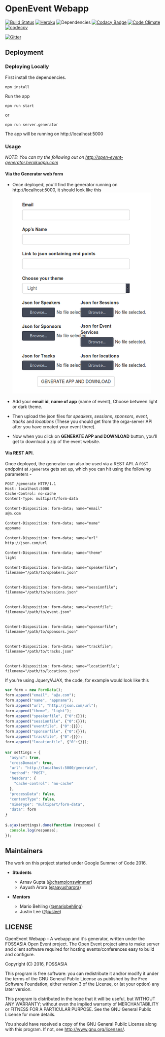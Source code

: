 # OpenEvent Webapp
[![Build Status](https://travis-ci.org/fossasia/open-event-webapp.svg?branch=master)](https://travis-ci.org/fossasia/open-event-webapp)
[![Heroku](https://heroku-badge.herokuapp.com/?app=open-event-generator)](http://open-event-generator.herokuapp.com)
![Dependencies](https://david-dm.org/fossasia/open-event-webapp.svg)
[![Codacy Badge](https://api.codacy.com/project/badge/Grade/c5b7e2ca3e4640c9b38e2f3274072583)](https://www.codacy.com/app/dev_19/open-event-webapp?utm_source=github.com&amp;utm_medium=referral&amp;utm_content=fossasia/open-event-webapp&amp;utm_campaign=Badge_Grade)
[![Code Climate](https://codeclimate.com/github/fossasia/open-event-webapp/badges/gpa.svg)](https://codeclimate.com/github/fossasia/open-event-webapp)
[![codecov](https://codecov.io/gh/fossasia/open-event-webapp/branch/master/graph/badge.svg)](https://codecov.io/gh/fossasia/open-event-webapp)

[![Gitter](https://badges.gitter.im/Join%20Chat.svg)](https://gitter.im/fossasia/open-event-webapp?utm_source=badge&utm_medium=badge&utm_campaign=pr-badge&utm_content=badge)

## Deployment

### Deploying Locally
First install the dependencies.

```shell
npm install
```

Run the app

```shell
npm run start
```
or
```shell
npm run server.generator
```

The app will be running on http://localhost:5000

### Usage

<i> NOTE: You can try the following out on http://open-event-generator.herokuapp.com </i>   

#### Via the Generator web form

 - Once deployed, you'll find the generator running on http://localhost:5000, it should look like this  
![Generator Screenshot](docs/generator_screenshot.png)

 - Add your **email id**, **name of app** (name of event),
Choose between light or dark theme.

 - Then upload the json files for *speakers*, *sessions*, *sponsors*, *event*, *tracks* and *locations* (These you should get from the orga-server API after you have created your event there).

 - Now when you click on **GENERATE APP and DOWNLOAD** button, you'll get to download a zip of the event website.

#### Via REST API.
Once deployed, the generator can also be used via a REST API.
A `POST` endpoint at `/generate` gets set up, which you can hit using the following parameters -

```http
POST /generate HTTP/1.1
Host: localhost:5000
Cache-Control: no-cache
Content-Type: multipart/form-data

Content-Disposition: form-data; name="email"
a@a.com

Content-Disposition: form-data; name="name"
appname

Content-Disposition: form-data; name="url"
http://json.com/url

Content-Disposition: form-data; name="theme"
light

Content-Disposition: form-data; name="speakerfile"; filename="/path/to/speakers.json"


Content-Disposition: form-data; name="sessionfile"; filename="/path/to/sessions.json"


Content-Disposition: form-data; name="eventfile"; filename="/path/to/event.json"


Content-Disposition: form-data; name="sponsorfile"; filename="/path/to/sponsors.json"


Content-Disposition: form-data; name="trackfile"; filename="/path/to/tracks.json"


Content-Disposition: form-data; name="locationfile"; filename="/path/to/locations.json"
```

If you're using Jquery/AJAX, the code, for example would look like this
```javascript
var form = new FormData();
form.append("email", "a@a.com");
form.append("name", "appname");
form.append("url", "http://json.com/url");
form.append("theme", "light");
form.append("speakerfile", {"0":{}});
form.append("sessionfile", {"0":{}});
form.append("eventfile", {"0":{}});
form.append("sponsorfile", {"0":{}});
form.append("trackfile", {"0":{}});
form.append("locationfile", {"0":{}});

var settings = {
  "async": true,
  "crossDomain": true,
  "url": "http://localhost:5000/generate",
  "method": "POST",
  "headers": {
    "cache-control": "no-cache"
  },
  "processData": false,
  "contentType": false,
  "mimeType": "multipart/form-data",
  "data": form
}

$.ajax(settings).done(function (response) {
  console.log(response);
});
```


## Maintainers
The work on this project started under Google Summer of Code 2016.

 - **Students**
    - Arnav Gupta ([@championswimmer](https://github.com/championswimmer))
    - Aayush Arora ([@aayusharora](https://github.com/aayusharora))

 - **Mentors**
    - Mario Behling ([@mariobehling](http://github.com/mariobehling))
    - Justin Lee ([@juslee](http://github.com/juslee))

## LICENSE
OpenEvent Webapp - A webapp and it's generator, written under the FOSSASIA Open Event project. The Open Event project aims to make server and client software required for hosting events/conferences easy to build and configure.

Copyright (C) 2016, FOSSASIA

This program is free software: you can redistribute it and/or modify
it under the terms of the GNU General Public License as published by
the Free Software Foundation, either version 3 of the License, or
(at your option) any later version.

This program is distributed in the hope that it will be useful,
but WITHOUT ANY WARRANTY; without even the implied warranty of
MERCHANTABILITY or FITNESS FOR A PARTICULAR PURPOSE.  See the
GNU General Public License for more details.

You should have received a copy of the GNU General Public License
along with this program.  If not, see <http://www.gnu.org/licenses/>.
